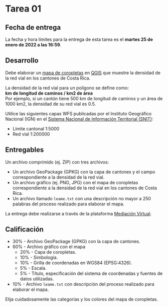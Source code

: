 # Tarea 01

## Fecha de entrega
La fecha y hora límites para la entrega de esta tarea es el **martes 25 de enero de 2022 a las 16:59**.

## Desarrollo
Debe elaborar un [mapa de coropletas](https://es.wikipedia.org/wiki/Mapa_coropl%C3%A9tico) en [QGIS](https://qgis.org/) que muestre la densidad de la red vial en los cantones de Costa Rica. 

La densidad de la red vial para un polígono se define como:  
**km de longitud de caminos / km2 de área**  
Por ejemplo, si un cantón tiene 500 km de longitud de caminos y un área de 1000 km2, la densidad de su red vial es 0.5.

Utilice las siguientes capas WFS publicadas por el Instituto Geográfico Nacional (IGN) en el [Sistema Nacional de Información Territorial (SNIT)](https://www.snitcr.go.cr/):

- Límite cantonal 1:5000
- Red vial 1:200000

## Entregables
Un archivo comprimido (ej. ZIP) con tres archivos:
- Un archivo GeoPackage (GPKG) con la capa de cantones y el campo correspondiente a la densidad de la red vial.
- Un archivo gráfico (ej. PNG, JPG) con el mapa de coropletas correspondiente a la densidad de la red vial en los cantones de Costa Rica.
- Un archivo llamado `leame.txt` con una descripción no mayor a 250 palabras del proceso realizado para elaborar el mapa.


La entrega debe realizarse a través de la plataforma [Mediación Virtual](https://mediacionvirtual.ucr.ac.cr/).

## Calificación
- 30% - Archivo GeoPackage (GPKG) con la capa de cantones.
- 60% - Archivo gráfico con el mapa
    - 20% - Capa de coropletas.
    - 10% - Simbología.
    - 10% - Grilla de coordenadas en WGS84 (EPSG:4326).
    -  5% - Escala.
    -  5% - Título, especificación del sistema de coordenadas y fuentes de datos utilizadas.
- 10% - Archivo `leame.txt` con descripción del proceso realizado para elaborar el mapa.

Elija cuidadosamente las categorías y los colores del mapa de coropletas.